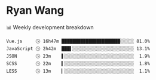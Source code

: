 # Ryan Wang

 <!-- waka-box start -->
📊 Weekly development breakdown
```text
Vue.js     🕓 16h47m █████████████████████▉░░░░░ 81.0%
JavaScript 🕓 2h42m  ███▌░░░░░░░░░░░░░░░░░░░░░░░ 13.1%
JSON       🕓 23m    ▌░░░░░░░░░░░░░░░░░░░░░░░░░░  1.9%
SCSS       🕓 22m    ▍░░░░░░░░░░░░░░░░░░░░░░░░░░  1.8%
LESS       🕓 13m    ▎░░░░░░░░░░░░░░░░░░░░░░░░░░  1.1%
```
<!-- Powered by https://github.com/YouEclipse/waka-box-go . -->
<!-- waka-box end -->